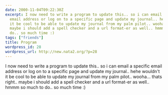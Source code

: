 ```yaml
---
date: 2000-11-04T09:22:30Z
excerpt: I now need to write a program to update this.. so i can email a specific
  email address or log on to a specific page and update my journal.. hehe wouldn't
  it be cool to be able to update my journal from my palm pilot.. wooha... thats right..
  maybe i should add a spell checker and a url format-er as well.. hmmm so much to
  do.. so much time :)
tags: ["friends"]
title: Program
wordpress_id: 28
wordpress_url: http://new.nata2.org/?p=28
---
```


I now need to write a program to update this.. so i can email a specific email address or log on to a specific page and update my journal.. hehe wouldn't it be cool to be able to update my journal from my palm pilot.. wooha... thats right.. maybe i should add a spell checker and a url format-er as well.. hmmm so much to do.. so much time :)
